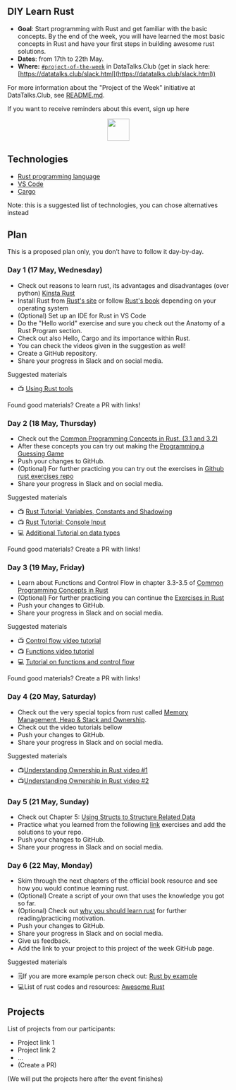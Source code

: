 ## DIY Learn Rust

* **Goal**: Start programming with Rust and get familiar with the basic concepts. By the end of the week, you will have learned the most basic concepts in Rust and have your first steps in building awesome rust solutions.
* **Dates**: from 17th to 22th May.
* **Where:** [`#project-of-the-week`](https://app.slack.com/client/T01ATQK62F8/C02BP4FQH36) in DataTalks.Club (get in slack here: [https://datatalks.club/slack.html](https://datatalks.club/slack.html))

For more information about the "Project of the Week" initiative
at DataTalks.Club, see [README.md](README.md).

If you want to receive reminders about this event, sign up here

<p align="center">
  <a href="https://lu.ma/dtc-potw-diylearnrust"><img src="https://user-images.githubusercontent.com/875246/185755203-17945fd1-6b64-46f2-8377-1011dcb1a444.png" height="50" /></a>
</p>


## Technologies 

* [Rust programming language](https://www.rust-lang.org/)
* [VS Code](https://code.visualstudio.com/docs/languages/rust)
* [Cargo](https://github.com/rust-lang/cargo)


Note: this is a suggested list of technologies, you can chose
alternatives instead

## Plan

This is a proposed plan only, you don’t have to follow it day-by-day.


### Day 1 (17 May, Wednesday)

* Check out reasons to learn rust, its advantages and disadvantages (over python) [Kinsta Rust](https://kinsta.com/blog/rust-vs-python/#:~:text=As%20discussed%20earlier%2C%20Rust%20is,make%20the%20deployment%20process%20easier.)
* Install Rust from [Rust's site](https://www.rust-lang.org/tools/install) or follow [Rust's book](https://doc.rust-lang.org/book/ch01-01-installation.html) depending on your operating system
* (Optional) Set up an IDE for Rust in VS Code
* Do the "Hello world" exercise and sure you check out the Anatomy of a Rust Program section.
* Check out also Hello, Cargo and its importance within Rust.
* You can check the videos given in the suggestion as well!
* Create a GitHub repository.
* Share your progress in Slack and on social media.

Suggested materials

* 📺 [Using Rust tools](https://www.youtube.com/watch?v=gvgBUY8iNO4)

Found good materials? Create a PR with links!

### Day 2 (18 May, Thursday)

* Check out the [Common Programming Concepts in Rust. (3.1 and 3.2)](https://doc.rust-lang.org/book/ch03-00-common-programming-concepts.html)
* After these concepts you can try out making the [Programming a Guessing Game](https://doc.rust-lang.org/book/ch02-00-guessing-game-tutorial.html)
* Push your changes to GitHub.
* (Optional) For further practicing you can try out the exercises in [Github rust exercises repo](https://github.com/rust-lang/rustlings/tree/main/exercises)
* Share your progress in Slack and on social media.

Suggested materials

* 📺 [Rust Tutorial: Variables, Constants and Shadowing](https://www.youtube.com/watch?v=xYgfW8cIbMA)
* 📺 [Rust Tutorial: Console Input](https://www.youtube.com/watch?v=t047Hseyj_k)
* 💻 [Additional Tutorial on data types](https://www.tutorialspoint.com/rust/rust_data_types.htm)

Found good materials? Create a PR with links!

### Day 3 (19 May, Friday)

* Learn about Functions and Control Flow in chapter 3.3-3.5 of [Common Programming Concepts in Rust](https://doc.rust-lang.org/book/ch03-00-common-programming-concepts.html)
* (Optional) For further practicing you can continue the [Exercises in Rust](https://github.com/rust-lang/rustlings/tree/main/exercises)
* Push your changes to GitHub.
* Share your progress in Slack and on social media.

Suggested materials

* 📺 [Control flow video tutorial](https://www.youtube.com/watch?v=MOa7ulhNYc0&list=PLzMcBGfZo4-nyLTlSRBvo0zjSnCnqjHYQ&index=7)
* 📺 [Functions video tutorial](https://www.youtube.com/watch?v=APrANyLHCtQ&list=PLzMcBGfZo4-nyLTlSRBvo0zjSnCnqjHYQ&index=8)
* 💻 [Tutorial on functions and control flow](https://dev.to/vaultree/functions-and-control-flow-in-rust-5e20)

Found good materials? Create a PR with links!

### Day 4 (20 May, Saturday)

* Check out the very special topics from rust called [Memory Management, Heap & Stack and Ownership](https://doc.rust-lang.org/book/ch04-00-understanding-ownership.html).
* Check out the video tutorials bellow
* Push your changes to GitHub.
* Share your progress in Slack and on social media.

Suggested materials

* 📺[Understanding Ownership in Rust video #1](https://www.youtube.com/watch?v=VFIOSWy93H0)
* 📺[Understanding Ownership in Rust video #2](https://www.youtube.com/watch?v=-6cnnNlAvNk&list=PLzMcBGfZo4-nyLTlSRBvo0zjSnCnqjHYQ&index=9)


### Day 5 (21 May, Sunday)

* Check out Chapter 5: [Using Structs to Structure Related Data](https://doc.rust-lang.org/book/ch05-00-structs.html)
* Practice what you learned from the following [link](https://github.com/rust-lang/rustlings/tree/main/exercises) exercises and add the solutions to your repo.
* Push your changes to GitHub.
* Share your progress in Slack and on social media.

### Day 6 (22 May, Monday)

* Skim through the next chapters of the official book resource and see how you would continue learning rust.
* (Optional) Create a script of your own that uses the knowledge you got so far.
* (Optional) Check out [why you should learn rust](https://zerotomastery.io/blog/why-you-should-learn-rust/) for further reading/practicing motivation.
* Push your changes to GitHub.
* Share your progress in Slack and on social media.
* Give us feedback.
* Add the link to your project to this project of the week GitHub page.

Suggested materials

* 🗒️If you are more example person check out: [Rust by example](https://doc.rust-lang.org/rust-by-example/index.html)
* 💻List of rust codes and resources: [Awesome Rust](https://github.com/rust-unofficial/awesome-rust#database)



## Projects

List of projects from our participants:

* Project link 1
* Project link 2
* ...
* (Create a PR)

(We will put the projects here after the event finishes)
